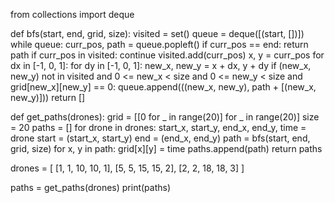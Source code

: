 from collections import deque

def bfs(start, end, grid, size):
    visited = set()
    queue = deque([(start, [])])
    while queue:
        curr_pos, path = queue.popleft()
        if curr_pos == end:
            return path
        if curr_pos in visited:
            continue
        visited.add(curr_pos)
        x, y = curr_pos
        for dx in [-1, 0, 1]:
            for dy in [-1, 0, 1]:
                new_x, new_y = x + dx, y + dy
                if (new_x, new_y) not in visited and 0 <= new_x < size and 0 <= new_y < size and grid[new_x][new_y] == 0:
                    queue.append(((new_x, new_y), path + [(new_x, new_y)]))
    return []

def get_paths(drones):
    grid = [[0 for _ in range(20)] for _ in range(20)]
    size = 20
    paths = []
    for drone in drones:
        start_x, start_y, end_x, end_y, time = drone
        start = (start_x, start_y)
        end = (end_x, end_y)
        path = bfs(start, end, grid, size)
        for x, y in path:
            grid[x][y] = time
        paths.append(path)
    return paths

drones = [
    [1, 1, 10, 10, 1],
    [5, 5, 15, 15, 2],
    [2, 2, 18, 18, 3]
]

paths = get_paths(drones)
print(paths)

